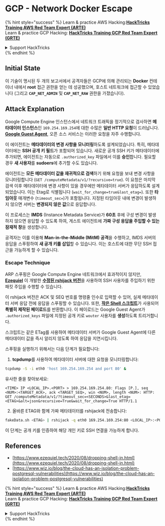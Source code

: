 # GCP - Network Docker Escape

{% hint style="success" %}
Learn & practice AWS Hacking:<img src="../../../.gitbook/assets/image (1) (1) (1) (1).png" alt="" data-size="line">[**HackTricks Training AWS Red Team Expert (ARTE)**](https://training.hacktricks.xyz/courses/arte)<img src="../../../.gitbook/assets/image (1) (1) (1) (1).png" alt="" data-size="line">\
Learn & practice GCP Hacking: <img src="../../../.gitbook/assets/image (2) (1).png" alt="" data-size="line">[**HackTricks Training GCP Red Team Expert (GRTE)**<img src="../../../.gitbook/assets/image (2) (1).png" alt="" data-size="line">](https://training.hacktricks.xyz/courses/grte)

<details>

<summary>Support HackTricks</summary>

* Check the [**subscription plans**](https://github.com/sponsors/carlospolop)!
* **Join the** 💬 [**Discord group**](https://discord.gg/hRep4RUj7f) or the [**telegram group**](https://t.me/peass) or **follow** us on **Twitter** 🐦 [**@hacktricks\_live**](https://twitter.com/hacktricks_live)**.**
* **Share hacking tricks by submitting PRs to the** [**HackTricks**](https://github.com/carlospolop/hacktricks) and [**HackTricks Cloud**](https://github.com/carlospolop/hacktricks-cloud) github repos.

</details>
{% endhint %}

## Initial State

이 기술이 명시된 두 개의 보고서에서 공격자들은 GCP에 의해 관리되는 **Docker** 컨테이너 내에서 **root** 접근 권한을 얻는 데 성공했으며, 호스트 네트워크에 접근할 수 있었습니다 (그리고 **`CAP_NET_ADMIN`** 및 **`CAP_NET_RAW`** 권한을 가졌습니다).

## Attack Explanation

Google Compute Engine 인스턴스에서 네트워크 트래픽을 정기적으로 검사하면 **메타데이터 인스턴스**인 `169.254.169.254`에 대한 수많은 **일반 HTTP 요청**이 드러납니다. [**Google Guest Agent**](https://github.com/GoogleCloudPlatform/guest-agent), 오픈 소스 서비스는 이러한 요청을 자주 수행합니다.

이 에이전트는 **메타데이터의 변경 사항을 모니터링**하도록 설계되었습니다. 특히, 메타데이터에는 **SSH 공개 키 필드**가 포함되어 있습니다. 새로운 공개 SSH 키가 메타데이터에 추가되면, 에이전트는 자동으로 `.authorized_key` 파일에서 이를 **승인**합니다. 필요할 경우 **새 사용자**를 **sudoers**에 추가할 수도 있습니다.

에이전트는 **모든 메타데이터 값을 재귀적으로 검색**하기 위해 요청을 보내 변경 사항을 모니터링합니다 (`GET /computeMetadata/v1/?recursive=true`). 이 요청은 마지막 검색 이후 메타데이터에 변경 사항이 있을 경우에만 메타데이터 서버가 응답하도록 설계되었습니다. 이는 Etag로 식별됩니다 (`wait_for_change=true&last_etag=`). 또한 **타임아웃** 매개변수 (`timeout_sec=`)가 포함됩니다. 지정된 타임아웃 내에 변경이 발생하지 않으면 서버는 **변경되지 않은 값**으로 응답합니다.

이 프로세스는 **IMDS** (Instance Metadata Service)가 **60초** 후에 구성 변경이 발생하지 않으면 응답할 수 있도록 하여, 게스트 에이전트에 **가짜 구성 응답을 주입할 수 있는 잠재적 창**을 생성합니다.

공격자는 이를 이용해 **Man-in-the-Middle (MitM) 공격**을 수행하고, IMDS 서버의 응답을 스푸핑하여 **새 공개 키를 삽입**할 수 있습니다. 이는 호스트에 대한 무단 SSH 접근을 가능하게 할 수 있습니다.

### Escape Technique

ARP 스푸핑은 Google Compute Engine 네트워크에서 효과적이지 않지만, [**Ezequiel**](https://www.ezequiel.tech/2020/08/dropping-shell-in.html) 이 개발한 [**수정된 rshijack 버전**](https://github.com/ezequielpereira/rshijack)을 사용하여 SSH 사용자를 주입하기 위한 패킷 주입을 수행할 수 있습니다.

이 rshijack 버전은 ACK 및 SEQ 번호를 명령줄 인수로 입력할 수 있어, 실제 메타데이터 서버 응답 전에 응답을 스푸핑할 수 있습니다. 또한, [**작은 Shell 스크립트**](https://gist.github.com/ezequielpereira/914c2aae463409e785071213b059f96c#file-fakedata-sh)가 사용되어 **특별히 제작된 페이로드**를 반환합니다. 이 페이로드는 Google Guest Agent가 `.authorized_keys` 파일에 지정된 공개 키로 `wouter` 사용자를 **생성**하도록 트리거합니다.

스크립트는 같은 ETag를 사용하여 메타데이터 서버가 Google Guest Agent에 다른 메타데이터 값을 즉시 알리지 않도록 하여 응답을 지연시킵니다.

스푸핑을 실행하기 위해서는 다음 단계가 필요합니다:

1. **tcpdump**를 사용하여 메타데이터 서버에 대한 요청을 모니터링합니다:
```bash
tcpdump -S -i eth0 'host 169.254.169.254 and port 80' &
```
유사한 줄을 찾아보세요:
```
<TIME> IP <LOCAL_IP>.<PORT> > 169.254.169.254.80: Flags [P.], seq <NUM>:<TARGET_ACK>, ack <TARGET_SEQ>, win <NUM>, length <NUM>: HTTP: GET /computeMetadata/v1/?timeout_sec=<SECONDS>&last_etag=<ETAG>&alt=json&recursive=True&wait_for_change=True HTTP/1.1
```
2. 올바른 ETAG와 함께 가짜 메타데이터를 rshijack에 전송합니다:
```bash
fakeData.sh <ETAG> | rshijack -q eth0 169.254.169.254:80 <LOCAL_IP>:<PORT> <TARGET_SEQ> <TARGET_ACK>; ssh -i id_rsa -o StrictHostKeyChecking=no wouter@localhost
```
이 단계는 공개 키를 인증하여 해당 개인 키로 SSH 연결을 가능하게 합니다.

## References

* [https://www.ezequiel.tech/2020/08/dropping-shell-in.html](https://www.ezequiel.tech/2020/08/dropping-shell-in.html)
* [https://www.wiz.io/blog/the-cloud-has-an-isolation-problem-postgresql-vulnerabilities](https://www.wiz.io/blog/the-cloud-has-an-isolation-problem-postgresql-vulnerabilities)

{% hint style="success" %}
Learn & practice AWS Hacking:<img src="../../../.gitbook/assets/image (1) (1) (1) (1).png" alt="" data-size="line">[**HackTricks Training AWS Red Team Expert (ARTE)**](https://training.hacktricks.xyz/courses/arte)<img src="../../../.gitbook/assets/image (1) (1) (1) (1).png" alt="" data-size="line">\
Learn & practice GCP Hacking: <img src="../../../.gitbook/assets/image (2) (1).png" alt="" data-size="line">[**HackTricks Training GCP Red Team Expert (GRTE)**<img src="../../../.gitbook/assets/image (2) (1).png" alt="" data-size="line">](https://training.hacktricks.xyz/courses/grte)

<details>

<summary>Support HackTricks</summary>

* Check the [**subscription plans**](https://github.com/sponsors/carlospolop)!
* **Join the** 💬 [**Discord group**](https://discord.gg/hRep4RUj7f) or the [**telegram group**](https://t.me/peass) or **follow** us on **Twitter** 🐦 [**@hacktricks\_live**](https://twitter.com/hacktricks_live)**.**
* **Share hacking tricks by submitting PRs to the** [**HackTricks**](https://github.com/carlospolop/hacktricks) and [**HackTricks Cloud**](https://github.com/carlospolop/hacktricks-cloud) github repos.

</details>
{% endhint %}
